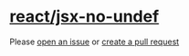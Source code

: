 [react/jsx-no-undef](https://github.com/yannickcr/eslint-plugin-react/tree/master/docs/rules/jsx-no-undef.md)
=============================================================================================================
Please [open an issue](https://github.com/rasenplanscher/eslint-config-rasenplanscher/issues/new)
or [create a pull request](https://github.com/rasenplanscher/eslint-config-rasenplanscher/edit/main/src/rules-configurations/react/jsx-no-undef.md)